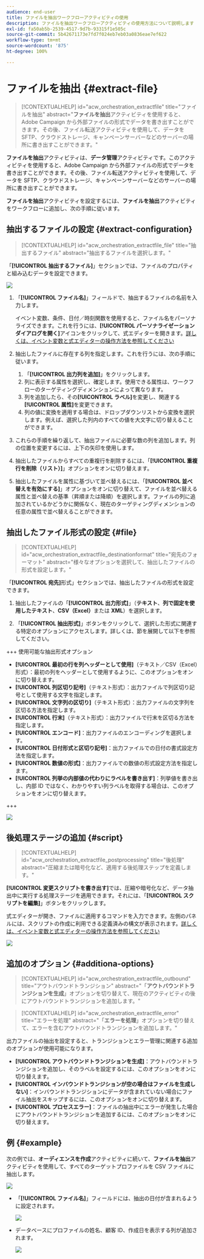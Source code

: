 ```yaml
---
audience: end-user
title: ファイルを抽出ワークフローアクティビティの使用
description: ファイルを抽出ワークフローアクティビティの使用方法について説明します
exl-id: fa50ab5b-2539-4517-9d7b-93315f1e505c
source-git-commit: 5b42671173e7fd7f024eb7eb03a0836eae7ef622
workflow-type: tm+mt
source-wordcount: '875'
ht-degree: 100%

---
```


# ファイルを抽出 {#extract-file}

>[!CONTEXTUALHELP]
>id="acw_orchestration_extractfile"
>title="ファイルを抽出"
>abstract="**ファイルを抽出**&#x200B;アクティビティを使用すると、Adobe Campaign から外部ファイルの形式でデータを書き出すことができます。その後、ファイル転送アクティビティを使用して、データを SFTP、クラウドストレージ、キャンペーンサーバーなどのサーバーの場所に書き出すことができます。"

**ファイルを抽出**&#x200B;アクティビティは、**データ管理**&#x200B;アクティビティです。このアクティビティを使用すると、Adobe Campaign から外部ファイルの形式でデータを書き出すことができます。その後、ファイル転送アクティビティを使用して、データを SFTP、クラウドストレージ、キャンペーンサーバーなどのサーバーの場所に書き出すことができます。

**ファイルを抽出**&#x200B;アクティビティを設定するには、**ファイルを抽出**&#x200B;アクティビティをワークフローに追加し、次の手順に従います。

## 抽出するファイルの設定 {#extract-configuration}

>[!CONTEXTUALHELP]
>id="acw_orchestration_extractfile_file"
>title="抽出するファイル"
>abstract="抽出するファイルを選択します。"

「**[!UICONTROL 抽出するファイル]**」セクションでは、ファイルのプロパティと組み込むデータを設定できます。

![](../assets/extract-file-file.png)

1. 「**[!UICONTROL ファイル名]**」フィールドで、抽出するファイルの名前を入力します。

   イベント変数、条件、日付／時刻関数を使用すると、ファイル名をパーソナライズできます。これを行うには、**[!UICONTROL パーソナライゼーションダイアログを開く]**&#x200B;アイコンをクリックして、式エディターを開きます。[詳しくは、イベント変数と式エディターの操作方法を参照してください](../event-variables.md)

1. 抽出したファイルに存在する列を指定します。これを行うには、次の手順に従います。

   1. 「**[!UICONTROL 出力列を追加]**」をクリックします。
   1. 列に表示する属性を選択し、確定します。使用できる属性は、ワークフローのターゲティングディメンションによって異なります。
   1. 列を追加したら、その&#x200B;**[!UICONTROL ラベル]**&#x200B;を変更し、関連する&#x200B;**[!UICONTROL 属性]**&#x200B;を変更できます。
   1. 列の値に変換を適用する場合は、ドロップダウンリストから変換を選択します。例えば、選択した列内のすべての値を大文字に切り替えることができます。

1. これらの手順を繰り返して、抽出ファイルに必要な数の列を追加します。列の位置を変更するには、上下の矢印を使用します。

1. 抽出したファイルからすべての重複行を削除するには、「**[!UICONTROL 重複行を削除（リスト）]**」オプションをオンに切り替えます。

1. 抽出したファイルを属性に基づいて並べ替えるには、「**[!UICONTROL 並べ替えを有効にする]**」オプションをオンに切り替えて、ファイルを並べ替える属性と並べ替えの基準（昇順または降順）を選択します。ファイルの列に追加されているかどうかに関係なく、現在のターゲティングディメンションの任意の属性で並べ替えることができます。

## 抽出したファイル形式の設定 {#file}

>[!CONTEXTUALHELP]
>id="acw_orchestration_extractfile_destinationformat"
>title="宛先のフォーマット"
>abstract="様々なオプションを選択して、抽出したファイルの形式を設定します。"

「**[!UICONTROL 宛先]**&#x200B;形式」セクションでは、抽出したファイルの形式を設定できます。

1. 抽出したファイルの「**[!UICONTROL 出力形式]**」（**テキスト**、**列で固定を使用したテキスト**、**CSV（Excel）**&#x200B;または **XML**）を選択します。

1. 「**[!UICONTROL 抽出形式]**」ボタンをクリックして、選択した形式に関連する特定のオプションにアクセスします。詳しくは、節を展開して以下を参照してください。

+++ 使用可能な抽出形式オプション

   * **[!UICONTROL 最初の行を列ヘッダーとして使用]**（テキスト／CSV（Excel）形式）：最初の列をヘッダーとして使用するように、このオプションをオンに切り替えます。
   * **[!UICONTROL 列区切り記号]**（テキスト形式）：出力ファイルで列区切り記号として使用する文字を指定します。
   * **[!UICONTROL 文字列の区切り]**（テキスト形式）：出力ファイルの文字列を区切る方法を指定します。
   * **[!UICONTROL 行末]**（テキスト形式）：出力ファイルで行末を区切る方法を指定します。
   * **[!UICONTROL エンコード]**：出力ファイルのエンコーディングを選択します。
   * **[!UICONTROL 日付形式と区切り記号]**：出力ファイルでの日付の書式設定方法を指定します。
   * **[!UICONTROL 数値の形式]**：出力ファイルでの数値の形式設定方法を指定します。
   * **[!UICONTROL 列挙の内部値の代わりにラベルを書き出す]**：列挙値を書き出し、内部 ID ではなく、わかりやすい列ラベルを取得する場合は、このオプションをオンに切り替えます。

+++

   ![](../assets/extract-file-format.png)

## 後処理ステージの追加 {#script}

>[!CONTEXTUALHELP]
>id="acw_orchestration_extractfile_postprocessing"
>title="後処理"
>abstract="圧縮または暗号化など、適用する後処理ステップを定義します。"

**[!UICONTROL 変更スクリプトを書き出す]**&#x200B;では、圧縮や暗号化など、データ抽出中に実行する処理ステージを適用できます。それには、「**[!UICONTROL スクリプトを編集]**」ボタンをクリックします。

式エディターが開き、ファイルに適用するコマンドを入力できます。左側のパネルには、スクリプトの作成に利用できる定義済みの構文が表示されます。[詳しくは、イベント変数と式エディターの操作方法を参照してください](../event-variables.md)

![](../assets/extract-file-script.png)

## 追加のオプション {#additiona-options}

>[!CONTEXTUALHELP]
>id="acw_orchestration_extractfile_outbound"
>title="アウトバウンドトランジション"
>abstract="「**アウトバウンドトランジションを生成**」オプションを切り替えて、現在のアクティビティの後にアウトバウンドトランジションを追加します。"

>[!CONTEXTUALHELP]
>id="acw_orchestration_extractfile_error"
>title="エラーを処理"
>abstract="「**エラーを処理**」オプションを切り替えて、エラーを含むアウトバウンドトランジションを追加します。"

出力ファイルの抽出を設定すると、トランジションとエラー管理に関連する追加のオプションが使用可能になります。

* **[!UICONTROL アウトバウンドトランジションを生成]**：アウトバウンドトランジションを追加し、そのラベルを設定するには、このオプションをオンに切り替えます。
* **[!UICONTROL インバウンドトランジションが空の場合はファイルを生成しない]**：インバウンドトランジションにデータが含まれていない場合にファイル抽出をスキップするには、このオプションをオンに切り替えます。
* **[!UICONTROL プロセスエラー]**：ファイルの抽出中にエラーが発生した場合にアウトバウンドトランジションを追加するには、このオプションをオンに切り替えます。

## 例 {#example}

次の例では、**オーディエンスを作成**&#x200B;アクティビティに続いて、**ファイルを抽出**&#x200B;アクティビティを使用して、すべてのターゲットプロファイルを CSV ファイルに抽出します。

![](../assets/extract-file-example.png)

* 「**[!UICONTROL ファイル名]**」フィールドには、抽出の日付が含まれるように設定されます。

  ![](../assets/extract-file-example-name.png)

* データベースにプロファイルの姓名、顧客 ID、作成日を表示する列が追加されます。

  ![](../assets/extract-file-example-columns.png)
